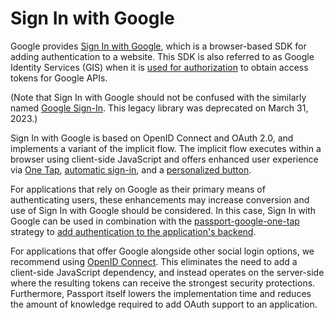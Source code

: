 # Sign In with Google

Google provides [Sign In with Google](https://developers.google.com/identity/gsi/web/guides/overview),
which is a browser-based SDK for adding authentication to a website.  This SDK
is also referred to as Google Identity Services (GIS) when it is [used for
authorization](https://developers.google.com/identity/oauth2/web/guides/overview)
to obtain access tokens for Google APIs.

(Note that Sign In with Google should not be confused with the similarly named
[Google Sign-In](../sign-in/).  This legacy library was deprecated on March 31,
2023.)

Sign In with Google is based on OpenID Connect and OAuth 2.0, and implements a
variant of the implicit flow.  The implicit flow executes within a browser using
client-side JavaScript and offers enhanced user experience via [One Tap](https://developers.google.com/identity/gsi/web/guides/offerings#one_tap),
[automatic sign-in](https://developers.google.com/identity/gsi/web/guides/offerings#automatic_sign-in),
and a [personalized button](https://developers.google.com/identity/gsi/web/guides/offerings#sign_in_with_google_button).

For applications that rely on Google as their primary means of authenticating
users, these enhancements may increase conversion and use of Sign In with Google
should be considered.  In this case, Sign In with Google can be used in
combination with the [passport-google-one-tap](https://www.passportjs.org/packages/passport-google-one-tap/)
strategy to [add authentication to the application's backend](https://developers.google.com/identity/gsi/web/guides/verify-google-id-token).

For applications that offer Google alongside other social login options, we
recommend using [OpenID Connect](../openid-connect/).  This eliminates the need
to add a client-side JavaScript dependency, and instead operates on the
server-side where the resulting tokens can receive the strongest security
protections.  Furthermore, Passport itself lowers the implementation time and
reduces the amount of knowledge required to add OAuth support to an application.
